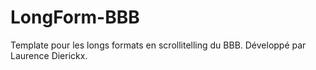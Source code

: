 # LongForm-BBB
Template pour les longs formats en scrollitelling du BBB.
Développé par Laurence Dierickx.
